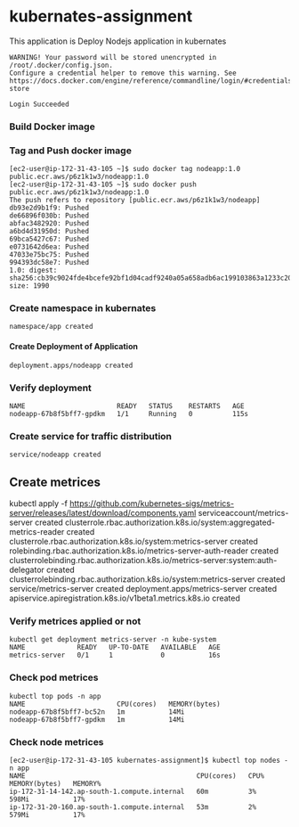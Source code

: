 # kubernates-assignment
This application is 
Deploy Nodejs application in kubernates





```[ec2-user@ip-172-31-43-105 ~]$ aws ecr-public get-login-password --region us-east-1 | sudo docker login --username AWS --password-stdin public.ecr.aws/p6z1k1w3
WARNING! Your password will be stored unencrypted in /root/.docker/config.json.
Configure a credential helper to remove this warning. See
https://docs.docker.com/engine/reference/commandline/login/#credentials-store

Login Succeeded
```
### Build Docker image


### Tag and Push docker image

```sudo docker tag nodeapp:latest public.ecr.aws/p6z1k1w3/kubernates:latest
[ec2-user@ip-172-31-43-105 ~]$ sudo docker tag nodeapp:1.0 public.ecr.aws/p6z1k1w3/nodeapp:1.0
[ec2-user@ip-172-31-43-105 ~]$ sudo docker push public.ecr.aws/p6z1k1w3/nodeapp:1.0
The push refers to repository [public.ecr.aws/p6z1k1w3/nodeapp]
db93e2d9b1f9: Pushed 
de66896f030b: Pushed 
abfac3482920: Pushed 
a6bd4d31950d: Pushed 
69bca5427c67: Pushed 
e0731642d6ea: Pushed 
47033e75bc75: Pushed 
994393dc58e7: Pushed 
1.0: digest: sha256:cb39c9024fde4bcefe92bf1d04cadf9240a05a658adb6ac199103863a1233c20 size: 1990
```

### Create namespace in kubernates
```kubectl create ns app
namespace/app created
```
#### Create Deployment of Application

```[ec2-user@ip-172-31-43-105 ~]$ kubectl create deployment nodeapp --image=public.ecr.aws/p6z1k1w3/nodeapp:1.0 --namespace app
deployment.apps/nodeapp created
```

### Verify deployment

```kubectl get pods --namespace app
NAME                       READY   STATUS    RESTARTS   AGE
nodeapp-67b8f5bff7-gpdkm   1/1     Running   0          115s
```

### Create service for traffic distribution

```kubectl expose deployment nodeapp --port 3000 -n app 
service/nodeapp created
```
###



## Create metrices
 kubectl apply -f https://github.com/kubernetes-sigs/metrics-server/releases/latest/download/components.yaml 
serviceaccount/metrics-server created
clusterrole.rbac.authorization.k8s.io/system:aggregated-metrics-reader created
clusterrole.rbac.authorization.k8s.io/system:metrics-server created
rolebinding.rbac.authorization.k8s.io/metrics-server-auth-reader created
clusterrolebinding.rbac.authorization.k8s.io/metrics-server:system:auth-delegator created
clusterrolebinding.rbac.authorization.k8s.io/system:metrics-server created
service/metrics-server created
deployment.apps/metrics-server created
apiservice.apiregistration.k8s.io/v1beta1.metrics.k8s.io created

### Verify metrices applied or not

``` 
kubectl get deployment metrics-server -n kube-system
NAME             READY   UP-TO-DATE   AVAILABLE   AGE
metrics-server   0/1     1            0           16s
```
### Check pod metrices

```
kubectl top pods -n app
NAME                       CPU(cores)   MEMORY(bytes)   
nodeapp-67b8f5bff7-bc52n   1m           14Mi            
nodeapp-67b8f5bff7-gpdkm   1m           14Mi       
```
### Check node metrices
```
[ec2-user@ip-172-31-43-105 kubernates-assignment]$ kubectl top nodes -n app
NAME                                           CPU(cores)   CPU%   MEMORY(bytes)   MEMORY%   
ip-172-31-14-142.ap-south-1.compute.internal   60m          3%     598Mi           17%       
ip-172-31-20-160.ap-south-1.compute.internal   53m          2%     579Mi           17%    
```


